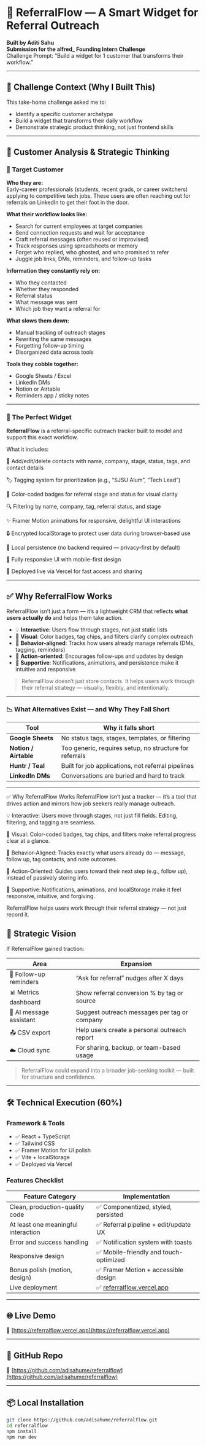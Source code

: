 # 🚀 ReferralFlow — A Smart Widget for Referral Outreach

**Built by Aditi Sahu**  
**Submission for the alfred_ Founding Intern Challenge**  
Challenge Prompt: “Build a widget for 1 customer that transforms their workflow.”

---

## 👋 Challenge Context (Why I Built This)

This take-home challenge asked me to:

- Identify a specific customer archetype
- Build a widget that transforms their daily workflow
- Demonstrate strategic product thinking, not just frontend skills

---

## 🧠 Customer Analysis & Strategic Thinking

### 🎯 Target Customer

**Who they are:**  
Early-career professionals (students, recent grads, or career switchers) applying to competitive tech jobs. These users are often reaching out for referrals on LinkedIn to get their foot in the door.

**What their workflow looks like:**
- Search for current employees at target companies
- Send connection requests and wait for acceptance
- Craft referral messages (often reused or improvised)
- Track responses using spreadsheets or memory
- Forget who replied, who ghosted, and who promised to refer
- Juggle job links, DMs, reminders, and follow-up tasks

**Information they constantly rely on:**
- Who they contacted  
- Whether they responded  
- Referral status  
- What message was sent  
- Which job they want a referral for

**What slows them down:**
- Manual tracking of outreach stages  
- Rewriting the same messages  
- Forgetting follow-up timing  
- Disorganized data across tools

**Tools they cobble together:**
- Google Sheets / Excel  
- LinkedIn DMs  
- Notion or Airtable  
- Reminders app / sticky notes

---

### 🧩 The Perfect Widget

**ReferralFlow** is a referral-specific outreach tracker built to model and support this exact workflow.

What it includes:

🧾 Add/edit/delete contacts with name, company, stage, status, tags, and contact details

🏷 Tagging system for prioritization (e.g., “SJSU Alum”, “Tech Lead”)

🎨 Color-coded badges for referral stage and status for visual clarity

🔍 Filtering by name, company, tag, referral status, and stage

✨ Framer Motion animations for responsive, delightful UI interactions

🔒 Encrypted localStorage to protect user data during browser-based use

💾 Local persistence (no backend required — privacy-first by default)

📱 Fully responsive UI with mobile-first design

🚀 Deployed live via Vercel for fast access and sharing

---

## ✅ Why ReferralFlow Works

ReferralFlow isn’t just a form — it’s a lightweight CRM that reflects **what users actually do** and helps them take action.

- 💡 **Interactive**: Users flow through stages, not just static lists  
- 👀 **Visual**: Color badges, tag chips, and filters clarify complex outreach  
- 🧠 **Behavior-aligned**: Tracks how users already manage referrals (DMs, tagging, reminders)  
- 🎯 **Action-oriented**: Encourages follow-ups and updates by design  
- 🤝 **Supportive**: Notifications, animations, and persistence make it intuitive and responsive  

> ReferralFlow doesn’t just store contacts. It helps users work through their referral strategy — visually, flexibly, and intentionally.

---

### 📉 What Alternatives Exist — and Why They Fall Short

| Tool                | Why it falls short |
|---------------------|--------------------|
| **Google Sheets**   | No status tags, stages, templates, or filtering |
| **Notion / Airtable** | Too generic, requires setup, no structure for referrals |
| **Huntr / Teal**    | Built for job applications, not referral pipelines |
| **LinkedIn DMs**    | Conversations are buried and hard to track |

---

✅ Why ReferralFlow Works
ReferralFlow isn’t just a tracker — it’s a tool that drives action and mirrors how job seekers really manage outreach.

💡 Interactive: Users move through stages, not just fill fields. Editing, filtering, and tagging are seamless.

👀 Visual: Color-coded badges, tag chips, and filters make referral progress clear at a glance.

🧠 Behavior-Aligned: Tracks exactly what users already do — message, follow up, tag contacts, and note outcomes.

🎯 Action-Oriented: Guides users toward their next step (e.g., follow up), instead of passively storing info.

🤝 Supportive: Notifications, animations, and localStorage make it feel responsive, intuitive, and forgiving.

ReferralFlow helps users work through their referral strategy — not just record it.

## 🔭 Strategic Vision

If ReferralFlow gained traction:

| Area                  | Expansion |
|-----------------------|-----------|
| 🔔 Follow-up reminders | “Ask for referral” nudges after X days |
| 📊 Metrics dashboard   | Show referral conversion % by tag or source |
| 💬 AI message assistant| Suggest outreach messages per tag or company |
| 📤 CSV export          | Help users create a personal outreach report |
| ☁️ Cloud sync          | For sharing, backup, or team-based usage |

> ReferralFlow could expand into a broader job-seeking toolkit — built for structure and confidence.

---

## 🛠 Technical Execution (60%)

### Framework & Tools
- ✅ React + TypeScript
- ✅ Tailwind CSS
- ✅ Framer Motion for UI polish
- ✅ Vite + localStorage
- ✅ Deployed via Vercel

### Features Checklist

| Feature Category            | Implementation |
|-----------------------------|----------------|
| Clean, production-quality code | ✅ Componentized, styled, persisted |
| At least one meaningful interaction | ✅ Referral pipeline + edit/update UX |
| Error and success handling   | ✅ Notification system with toasts |
| Responsive design            | ✅ Mobile-friendly and touch-optimized |
| Bonus polish (motion, design) | ✅ Framer Motion + accessible design |
| Live deployment              | ✅ [referralflow.vercel.app](https://referralflow.vercel.app) |

---

## 🌐 Live Demo

🔗 [https://referralflow.vercel.app](https://referralflow.vercel.app)

---

## 📂 GitHub Repo

🔗 [https://github.com/adisahume/referralflow](https://github.com/adisahume/referralflow)

---

## 📦 Local Installation

```bash
git clone https://github.com/adisahume/referralflow.git
cd referralflow
npm install
npm run dev
